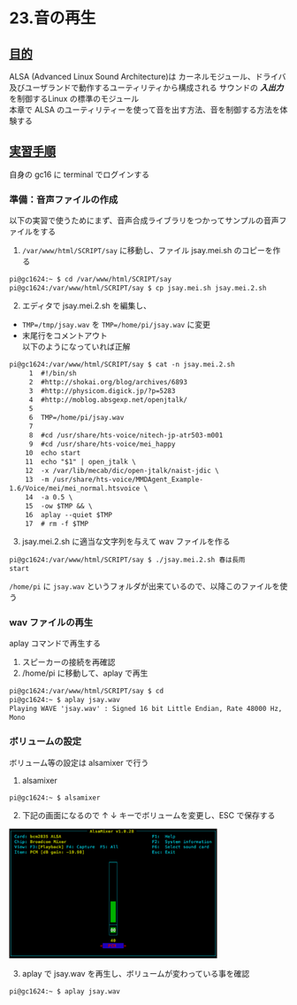 # 23.音の再生

## <u>目的</u>
ALSA (Advanced Linux Sound Architecture)は カーネルモジュール、ドライバ及びユーザランドで動作するユーティリティから構成される サウンドの ***入出力*** を制御するLinux の標準のモジュール     
本章で ALSA のユーティリティーを使って音を出す方法、音を制御する方法を体験する

## <u>実習手順</u>
自身の gc16 に terminal でログインする

### 準備：音声ファイルの作成
以下の実習で使うためにまず、音声合成ライブラリをつかってサンプルの音声ファイルをする

1. `/var/www/html/SCRIPT/say` に移動し、ファイル jsay.mei.sh のコピーを作る
```
pi@gc1624:~ $ cd /var/www/html/SCRIPT/say
pi@gc1624:/var/www/html/SCRIPT/say $ cp jsay.mei.sh jsay.mei.2.sh
```

2. エディタで jsay.mei.2.sh を編集し、
  - `TMP=/tmp/jsay.wav` を `TMP=/home/pi/jsay.wav` に変更
  - 末尾行をコメントアウト  
以下のようになっていれば正解
```
pi@gc1624:/var/www/html/SCRIPT/say $ cat -n jsay.mei.2.sh
     1	#!/bin/sh
     2	#http://shokai.org/blog/archives/6893
     3	#http://physicom.digick.jp/?p=5283
     4	#http://moblog.absgexp.net/openjtalk/
     5
     6	TMP=/home/pi/jsay.wav
     7
     8	#cd /usr/share/hts-voice/nitech-jp-atr503-m001
     9	#cd /usr/share/hts-voice/mei_happy
    10	echo start
    11	echo "$1" | open_jtalk \
    12	-x /var/lib/mecab/dic/open-jtalk/naist-jdic \
    13	-m /usr/share/hts-voice/MMDAgent_Example-1.6/Voice/mei/mei_normal.htsvoice \
    14	-a 0.5 \
    15	-ow $TMP && \
    16	aplay --quiet $TMP
    17	# rm -f $TMP
```

3. jsay.mei.2.sh に適当な文字列を与えて wav ファイルを作る
```
pi@gc1624:/var/www/html/SCRIPT/say $ ./jsay.mei.2.sh 春は長雨
start
```  
`/home/pi` に `jsay.wav` というフォルダが出来ているので、以降このファイルを使う

### wav ファイルの再生
aplay コマンドで再生する

1. スピーカーの接続を再確認
2. /home/pi に移動して、aplay で再生
```
pi@gc1624:/var/www/html/SCRIPT/say $ cd
pi@gc1624:~ $ aplay jsay.wav
Playing WAVE 'jsay.wav' : Signed 16 bit Little Endian, Rate 48000 Hz, Mono
```

### ボリュームの設定
ボリューム等の設定は alsamixer で行う

1. alsamixer
```
pi@gc1624:~ $ alsamixer
```

2. 下記の画面になるので ↑ ↓ キーでボリュームを変更し、ESC で保存する  
<img src="pic/ss.2017-03-31 21.00.19.png" width="75%">

3. aplay で jsay.wav を再生し、ボリュームが変わっている事を確認
```
pi@gc1624:~ $ aplay jsay.wav
```
